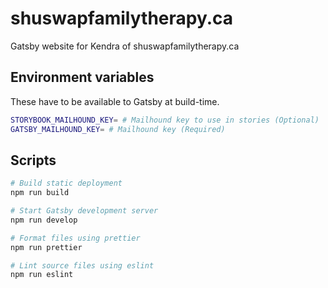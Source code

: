 # shuswapfamilytherapy.ca
Gatsby website for Kendra of shuswapfamilytherapy.ca

## Environment variables

These have to be available to Gatsby at build-time.

```bash
STORYBOOK_MAILHOUND_KEY= # Mailhound key to use in stories (Optional)
GATSBY_MAILHOUND_KEY= # Mailhound key (Required)
```

## Scripts
```bash
# Build static deployment 
npm run build

# Start Gatsby development server
npm run develop

# Format files using prettier
npm run prettier

# Lint source files using eslint
npm run eslint
```